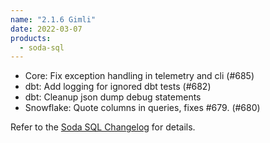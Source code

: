 ```yaml
---
name: "2.1.6 Gimli"
date: 2022-03-07
products:
  - soda-sql
---
```


* Core: Fix exception handling in telemetry and cli (#685)
* dbt: Add logging for ignored dbt tests (#682)
* dbt: Cleanup json dump debug statements
* Snowflake: Quote columns in queries, fixes #679. (#680)

Refer to the <a href="https://github.com/sodadata/soda-sql/blob/main/CHANGELOG.md" target="_blank">Soda SQL Changelog</a> for details.